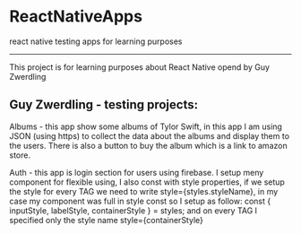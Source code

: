 # ReactNativeApps
react native testing apps for learning purposes 
__________________________________________________

This project is for learning purposes about React Native
opend by Guy Zwerdling


Guy Zwerdling - testing projects:
-----------------------------------------
Albums - this app show some albums of Tylor Swift, in this app I am using JSON (using https) to collect the data about the albums and display them to the users. There is also a button to buy the album which is a link to amazon store.

Auth - this app is login section for users using firebase. I setup meny component for flexible using, I also const with style properties, if we setup the style for every TAG we need to write style={styles.styleName}, in my case my component was full in style const so I setup as follow:
const { inputStyle, labelStyle, containerStyle } = styles;
and on every TAG I specified only the style name
style={containerStyle}
